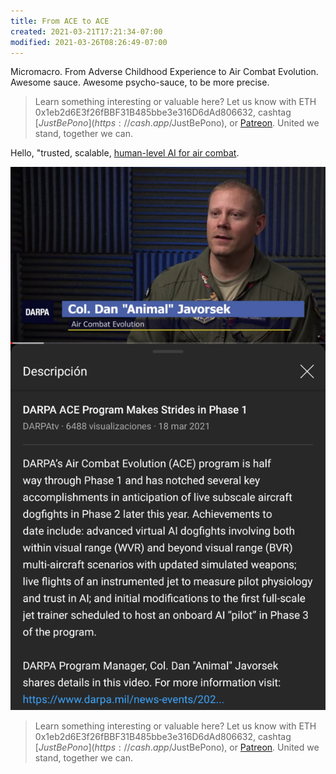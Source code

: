 ```yaml
---
title: From ACE to ACE
created: 2021-03-21T17:21:34-07:00
modified: 2021-03-26T08:26:49-07:00
---
```


Micromacro. From Adverse Childhood Experience to Air Combat Evolution. Awesome sauce. Awesome psycho-sauce, to be more precise.

> Learn something interesting or valuable here? Let us know with ETH 0x1eb2d6E3f26fBBF31B485bbe3e316D6dAd806632, cashtag [$JustBePono](https://cash.app/$JustBePono), or [Patreon](https://patreon.com/metavalent). United we stand, together we can.

Hello, "trusted, scalable, [human-level AI for air combat](https://youtu.be/Sd8ryTWOjBg).

[![Image](/images/image_picker841485697851582177.jpg)](https://youtu.be/Sd8ryTWOjBg)

> Learn something interesting or valuable here? Let us know with ETH 0x1eb2d6E3f26fBBF31B485bbe3e316D6dAd806632, cashtag [$JustBePono](https://cash.app/$JustBePono), or [Patreon](https://patreon.com/metavalent). United we stand, together we can.
